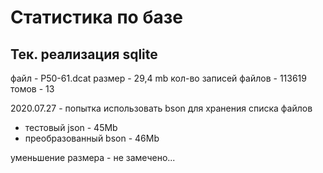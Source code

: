 # Статистика по базе


## Тек. реализация sqlite

файл - P50-61.dcat
размер - 29,4 mb
кол-во записей файлов - 113619
томов - 13



2020.07.27 - попытка использовать bson для хранения списка файлов

- тестовый json - 45Mb
- преобразованный bson - 46Mb

уменьшение размера - не замечено...